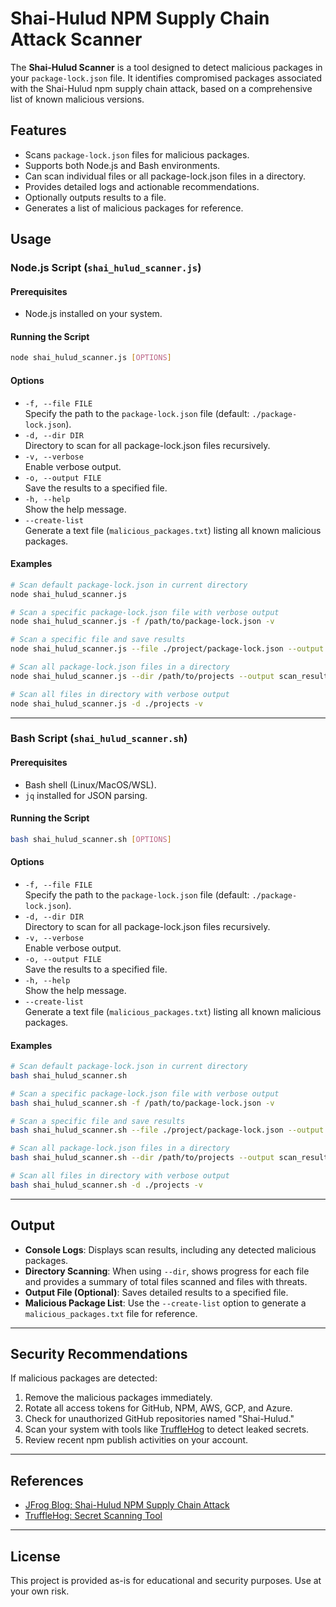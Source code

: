 # Shai-Hulud NPM Supply Chain Attack Scanner

The **Shai-Hulud Scanner** is a tool designed to detect malicious packages in your `package-lock.json` file. It identifies compromised packages associated with the Shai-Hulud npm supply chain attack, based on a comprehensive list of known malicious versions.

## Features

- Scans `package-lock.json` files for malicious packages.
- Supports both Node.js and Bash environments.
- Can scan individual files or all package-lock.json files in a directory.
- Provides detailed logs and actionable recommendations.
- Optionally outputs results to a file.
- Generates a list of malicious packages for reference.

## Usage

### Node.js Script (`shai_hulud_scanner.js`)

#### Prerequisites

- Node.js installed on your system.

#### Running the Script

```bash
node shai_hulud_scanner.js [OPTIONS]
```

#### Options

- `-f, --file FILE`  
  Specify the path to the `package-lock.json` file (default: `./package-lock.json`).
- `-d, --dir DIR`  
  Directory to scan for all package-lock.json files recursively.
- `-v, --verbose`  
  Enable verbose output.
- `-o, --output FILE`  
  Save the results to a specified file.
- `-h, --help`  
  Show the help message.
- `--create-list`  
  Generate a text file (`malicious_packages.txt`) listing all known malicious packages.

#### Examples

```bash
# Scan default package-lock.json in current directory
node shai_hulud_scanner.js

# Scan a specific package-lock.json file with verbose output
node shai_hulud_scanner.js -f /path/to/package-lock.json -v

# Scan a specific file and save results
node shai_hulud_scanner.js --file ./project/package-lock.json --output scan_results.txt

# Scan all package-lock.json files in a directory
node shai_hulud_scanner.js --dir /path/to/projects --output scan_results.txt

# Scan all files in directory with verbose output
node shai_hulud_scanner.js -d ./projects -v
```

---

### Bash Script (`shai_hulud_scanner.sh`)

#### Prerequisites

- Bash shell (Linux/MacOS/WSL).
- `jq` installed for JSON parsing.

#### Running the Script

```bash
bash shai_hulud_scanner.sh [OPTIONS]
```

#### Options

- `-f, --file FILE`  
  Specify the path to the `package-lock.json` file (default: `./package-lock.json`).
- `-d, --dir DIR`  
  Directory to scan for all package-lock.json files recursively.
- `-v, --verbose`  
  Enable verbose output.
- `-o, --output FILE`  
  Save the results to a specified file.
- `-h, --help`  
  Show the help message.
- `--create-list`  
  Generate a text file (`malicious_packages.txt`) listing all known malicious packages.

#### Examples

```bash
# Scan default package-lock.json in current directory
bash shai_hulud_scanner.sh

# Scan a specific package-lock.json file with verbose output
bash shai_hulud_scanner.sh -f /path/to/package-lock.json -v

# Scan a specific file and save results
bash shai_hulud_scanner.sh --file ./project/package-lock.json --output scan_results.txt

# Scan all package-lock.json files in a directory
bash shai_hulud_scanner.sh --dir /path/to/projects --output scan_results.txt

# Scan all files in directory with verbose output
bash shai_hulud_scanner.sh -d ./projects -v
```

---

## Output

- **Console Logs**: Displays scan results, including any detected malicious packages.
- **Directory Scanning**: When using `--dir`, shows progress for each file and provides a summary of total files scanned and files with threats.
- **Output File (Optional)**: Saves detailed results to a specified file.
- **Malicious Package List**: Use the `--create-list` option to generate a `malicious_packages.txt` file for reference.

---

## Security Recommendations

If malicious packages are detected:

1. Remove the malicious packages immediately.
2. Rotate all access tokens for GitHub, NPM, AWS, GCP, and Azure.
3. Check for unauthorized GitHub repositories named "Shai-Hulud."
4. Scan your system with tools like [TruffleHog](https://github.com/trufflesecurity/trufflehog) to detect leaked secrets.
5. Review recent npm publish activities on your account.

---

## References

- [JFrog Blog: Shai-Hulud NPM Supply Chain Attack](https://jfrog.com/blog/shai-hulud-npm-supply-chain-attack-new-compromised-packages-detected/)
- [TruffleHog: Secret Scanning Tool](https://github.com/trufflesecurity/trufflehog)

---

## License

This project is provided as-is for educational and security purposes. Use at your own risk.
